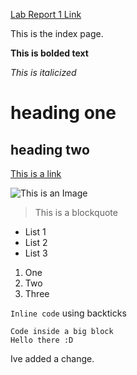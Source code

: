 [Lab Report 1 Link](lab-report-1-week-2.html)



This is the index page.

__This is bolded text__

*This is italicized*

# heading one
## heading two
[This is a link](https://youtu.be/dQw4w9WgXcQ)

![This is an Image](https://plantsforallseasons.com/wp-content/uploads/2020/06/hibiscus-uses-pfas-plant-flower.jpg)
> This is a blockquote

* List 1
* List 2
* List 3

1. One
2. Two
3. Three

`Inline code` using backticks

``` 
Code inside a big block
Hello there :D
```

Ive added a change.
